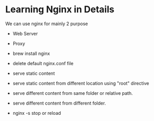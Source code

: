 # Learning Nginx in Details

We can use nginx for mainly 2 purpose

- Web Server
- Proxy

- brew install nginx

- delete default nginx.conf file

- serve static content

- serve static content from different location using "root" directive

- serve different content from same folder or relative path.

- serve different content from different folder.

- nginx -s stop or reload
